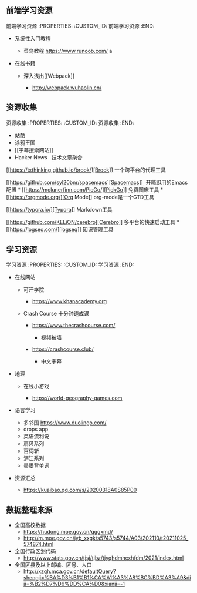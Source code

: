 前端学习资源
---------------------------

前端学习资源
   :PROPERTIES:
   :CUSTOM_ID: 前端学习资源
   :END:

- 系统性入门教程

  - 菜鸟教程 https://www.runoob.com/
a
- 在线书籍

  - 深入浅出[[Webpack]]

    - http://webpack.wuhaolin.cn/


资源收集
---------------------------

资源收集
   :PROPERTIES:
   :CUSTOM_ID: 资源收集
   :END:

- 站酷
- 涂鸦王国
- [[字幕搜索网站]]
- Hacker News   技术文章聚合

[[https://txthinking.github.io/brook/][Brook]] 一个跨平台的代理工具

[[https://github.com/syl20bnr/spacemacs][Spacemacs]] 
开箱即用的Emacs配置 * [[https://molunerfinn.com/PicGo/][PickGo]]
免费图床工具 * [[https://orgmode.org/][Org Mode]] org-mode是一个GTD工具

[[https://typora.io/][Typora]] Markdown工具

[[https://github.com/KELiON/cerebro][Cerebro]] 多平台的快速启动工具 *
[[https://logseq.com/][logseq]] 知识管理工具



学习资源
---------------------------

学习资源
   :PROPERTIES:
   :CUSTOM_ID: 学习资源
   :END:

- 在线网站

  - 可汗学院

    - https://www.khanacademy.org

  - Crash Course 十分钟速成课

    - https://www.thecrashcourse.com/

      - 视频被墙

    - https://crashcourse.club/

      - 中文字幕

- 地理

  - 在线小游戏

    - https://world-geography-games.com

- 语言学习

  - 多邻国 https://www.duolingo.com/
  - drops app
  - 英语流利说
  - 扇贝系列
  - 百词斩
  - 沪江系列
  - 墨墨背单词

- 资源汇总

  - https://kuaibao.qq.com/s/20200318A0S85P00




数据整理来源
---------------------------
+ 全国高校数据
    * https://hudong.moe.gov.cn/qggxmd/
    * http://m.moe.gov.cn/jyb_xxgk/s5743/s5744/A03/202110/t20211025_574874.html
+ 全国行政区划代码
    * http://www.stats.gov.cn/tjsj/tjbz/tjyqhdmhcxhfdm/2021/index.html
+ 全国区县及以上邮编、区号、人口
    * http://xzqh.mca.gov.cn/defaultQuery?shengji=%BA%D3%B1%B1%CA%A1%A3%A8%BC%BD%A3%A9&diji=%B2%D7%D6%DD%CA%D0&xianji=-1
